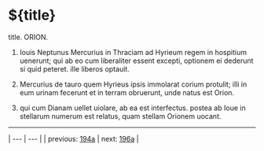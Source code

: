 # ${title}

title. ORION.



1. Iouis Neptunus Mercurius in Thraciam ad Hyrieum regem in hospitium uenerunt; qui ab eo cum liberaliter essent excepti, optionem ei dederunt si quid peteret. ille liberos optauit.



2. Mercurius de tauro quem Hyrieus ipsis immolarat corium protulit; illi in eum urinam fecerunt et in terram obruerunt, unde natus est Orion.



3. qui cum Dianam uellet uiolare, ab ea est interfectus. postea ab Ioue in stellarum numerum est relatus, quam stellam Orionem uocant.



---

| --- | --- |
| previous: [194a](../194a/) | next: [196a](../196a/) |